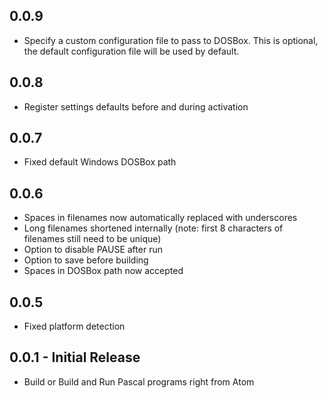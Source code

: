 ## 0.0.9
* Specify a custom configuration file to pass to DOSBox.
This is optional, the default configuration file will be used by default.

## 0.0.8
* Register settings defaults before and during activation

## 0.0.7
* Fixed default Windows DOSBox path

## 0.0.6
* Spaces in filenames now automatically replaced with underscores
* Long filenames shortened internally (note: first 8 characters of filenames still need to be unique)
* Option to disable PAUSE after run
* Option to save before building
* Spaces in DOSBox path now accepted

## 0.0.5
* Fixed platform detection

## 0.0.1 - Initial Release
* Build or Build and Run Pascal programs right from Atom
